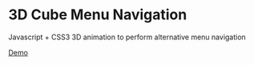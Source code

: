 # 3D Cube Menu Navigation

Javascript + CSS3 3D animation to perform alternative menu navigation

[Demo](https://zulns.github.io/3DCubeMenuNav/)
